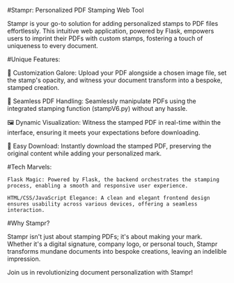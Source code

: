 #Stampr: Personalized PDF Stamping Web Tool

Stampr is your go-to solution for adding personalized stamps to PDF files effortlessly. This intuitive web application, powered by Flask, empowers users to imprint their PDFs with custom stamps, fostering a touch of uniqueness to every document.

#Unique Features:

🎨 Customization Galore: Upload your PDF alongside a chosen image file, set the stamp's opacity, and witness your document transform into a bespoke, stamped creation.

📁 Seamless PDF Handling: Seamlessly manipulate PDFs using the integrated stamping function (stampV6.py) without any hassle.

🖼️ Dynamic Visualization: Witness the stamped PDF in real-time within the interface, ensuring it meets your expectations before downloading.

🔗 Easy Download: Instantly download the stamped PDF, preserving the original content while adding your personalized mark.

#Tech Marvels:

    Flask Magic: Powered by Flask, the backend orchestrates the stamping process, enabling a smooth and responsive user experience.

    HTML/CSS/JavaScript Elegance: A clean and elegant frontend design ensures usability across various devices, offering a seamless interaction.

#Why Stampr?

Stampr isn't just about stamping PDFs; it's about making your mark. Whether it's a digital signature, company logo, or personal touch, Stampr transforms mundane documents into bespoke creations, leaving an indelible impression.

Join us in revolutionizing document personalization with Stampr!
